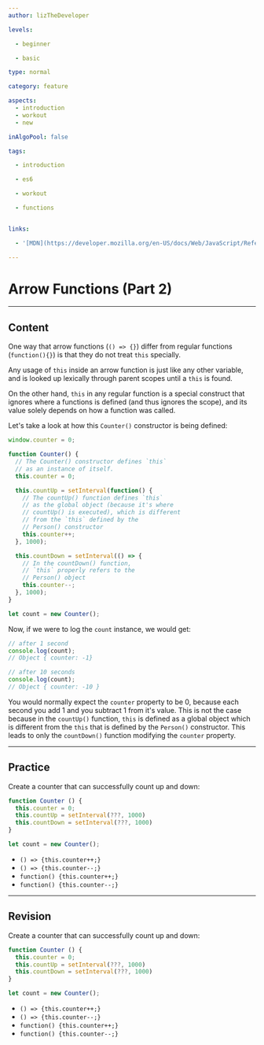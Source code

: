 ```yaml
---
author: lizTheDeveloper

levels:

  - beginner

  - basic

type: normal

category: feature

aspects:
  - introduction
  - workout
  - new

inAlgoPool: false

tags:

  - introduction

  - es6

  - workout

  - functions


links:

  - '[MDN](https://developer.mozilla.org/en-US/docs/Web/JavaScript/Reference/Functions/Arrow_functions){website}'

---
```


# Arrow Functions (Part 2)

---
## Content

One way that arrow functions (`() => {}`) differ from regular functions (`function(){}`) is that they do not treat `this` specially. 

Any usage of `this` inside an arrow function is just like any other variable, and is looked up lexically through parent scopes until a `this` is found.

On the other hand, `this` in any regular function is a special construct that ignores where a functions is defined (and thus ignores the scope), and its value solely depends on how a function was called.

Let's take a look at how this `Counter()` constructor is being defined: 

```js
window.counter = 0;

function Counter() {
  // The Counter() constructor defines `this`
  // as an instance of itself.
  this.counter = 0;

  this.countUp = setInterval(function() {
    // The countUp() function defines `this`
    // as the global object (because it's where
    // countUp() is executed), which is different
    // from the `this` defined by the
    // Person() constructor
    this.counter++;
  }, 1000);

  this.countDown = setInterval(() => {
    // In the countDown() function,
    // `this` properly refers to the
    // Person() object 
    this.counter--;
  }, 1000);
}

let count = new Counter();
```

Now, if we were to log the `count` instance, we would get:

```js
// after 1 second
console.log(count);
// Object { counter: -1}

// after 10 seconds
console.log(count);
// Object { counter: -10 }
```

You would normally expect the `counter` property to be 0, because each second you add 1 and you subtract 1 from it's value. This is not the case because in the `countUp()` function, `this` is defined as a global object which is different from the `this` that is defined by the `Person()` constructor. This leads to only the `countDown()` function modifying the `counter` property.

---
## Practice

Create a counter that can successfully count up and down:

```js
function Counter () {
  this.counter = 0;
  this.countUp = setInterval(???, 1000)
  this.countDown = setInterval(???, 1000)
}

let count = new Counter();
```



* `() => {this.counter++;}`
* `() => {this.counter--;}`
* `function() {this.counter++;}`
* `function() {this.counter--;}`

---
## Revision

Create a counter that can successfully count up and down:

```js
function Counter () {
  this.counter = 0;
  this.countUp = setInterval(???, 1000)
  this.countDown = setInterval(???, 1000)
}

let count = new Counter();
```



* `() => {this.counter++;}`
* `() => {this.counter--;}`
* `function() {this.counter++;}`
* `function() {this.counter--;}`

 
